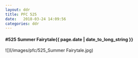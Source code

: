 ```yaml
---
layout: ddr
title: PFC 525
date:   2018-03-24 14:09:56
categories: ddr
---
```


#### **#525** Summer Fairytale<span class="pull-right">{{ page.date | date_to_long_string }}</span>
![](/images/pfc/525_Summer Fairytale.jpg)
